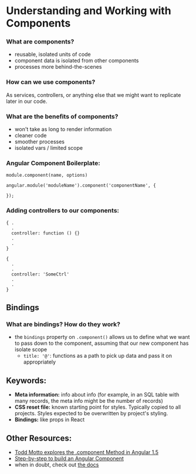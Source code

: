 # Understanding and Working with Components

### What are components?
- reusable, isolated units of code
- component data is isolated from other components
- processes more behind-the-scenes

### How can we use components?
As services, controllers, or anything else that we might want to replicate later in our code.

### What are the benefits of components?
- won't take as long to render information
- cleaner code
- smoother processes 
- isolated vars / limited scope

### Angular Component Boilerplate:
```
module.component(name, options)
```

```
angular.module('moduleName').component('componentName', {

});
```

### Adding controllers to our components:
```
{ .
  .
  controller: function () {}
  .
  .
}
```

```
{
  .
  .
  controller: 'SomeCtrl'
  .
  .
}
```

## Bindings
### What are bindings? How do they work?
- the `bindings` property on `.component()` allows us to define what we want to pass down to the component, assuming that our new component has isolate scope
    - `title: '@'`: functions as a path to pick up data and pass it on appropriately 


## Keywords:
- **Meta information:** info about info (for example, in an SQL table with many records, the meta info might be the number of records)
- **CSS reset file:** known starting point for styles. Typically copied to all projects. Styles expected to be overwritten by project's styling.
- **Bindings:** like props in React

## Other Resources:
- [Todd Motto explores the .component Method in Angular 1.5](https://toddmotto.com/exploring-the-angular-1-5-component-method/)
- [Step-by-step to build an Angular Component](https://tests4geeks.com/build-angular-1-5-component-angularjs-tutorial/)
- when in doubt, check out [the docs](https://docs.angularjs.org/guide/component)